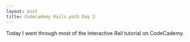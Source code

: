 ```yaml
---
layout: post
title: Codecademy Rails path Day 2
---
```

Today I went through most of the interactive Rail tutorial on CodeCademy.
